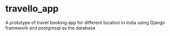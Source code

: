 # travello_app
A prototype of travel booking app for different location in india using Django framework and postgresql as the database

